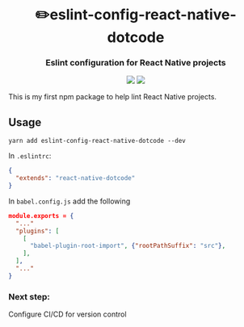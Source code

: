 <h1 align="center"> ✏️eslint-config-react-native-dotcode </h1>
<h3 align="center">Eslint configuration for React Native projects</h3>


<p align="center">

<img src="https://img.shields.io/github/package-json/v/yarapolana/eslint-config-react-native-dotcode.svg">
<img src="https://img.shields.io/github/license/yarapolana/eslint-config-react-native-dotcode.svg">

</p>

<p>This is my first npm package to help lint React Native projects.</p>


## Usage

```
yarn add eslint-config-react-native-dotcode --dev
```

In `.eslintrc`:

```json
{
  "extends": "react-native-dotcode"
}
```

In `babel.config.js` add the following

```json
module.exports = {
  "..."
  "plugins": [
    [
      "babel-plugin-root-import", {"rootPathSuffix": "src"},
    ],
  ],
  "..."
}
```

### Next step:

Configure CI/CD for version control

